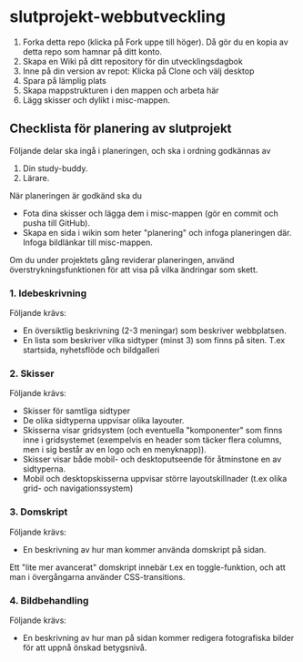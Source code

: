# slutprojekt-webbutveckling

1. Forka detta repo (klicka på Fork uppe till höger). Då gör du en kopia av detta repo som hamnar på ditt konto.
2. Skapa en Wiki på ditt repository för din utvecklingsdagbok
3. Inne på din version av repot: Klicka på Clone och välj desktop 
4. Spara på lämplig plats
5. Skapa mappstrukturen i den mappen och arbeta här
6. Lägg skisser och dylikt i misc-mappen.

## Checklista för planering av slutprojekt

Följande delar ska ingå i planeringen, och ska i ordning godkännas av

1. Din study-buddy.
2. Lärare.

När planeringen är godkänd ska du

* Fota dina skisser och lägga dem i misc-mappen (gör en commit och pusha till GitHub).
* Skapa en sida i wikin som heter "planering" och infoga planeringen där. Infoga bildlänkar till misc-mappen.

Om du under projektets gång reviderar planeringen, använd överstrykningsfunktionen för att visa på vilka ändringar som skett.

### 1. Idebeskrivning

Följande krävs:

* En översiktlig beskrivning (2-3 meningar) som beskriver webbplatsen.
* En lista som beskriver vilka sidtyper (minst 3) som finns på siten. T.ex startsida, nyhetsflöde och bildgalleri

### 2. Skisser

Följande krävs:

* Skisser för samtliga sidtyper
* De olika sidtyperna uppvisar olika layouter.
* Skisserna visar gridsystem (och eventuella "komponenter" som finns inne i gridsystemet (exempelvis en header som täcker flera columns, men i sig består av en logo och en menyknapp)).
* Skisser visar både mobil- och desktoputseende för åtminstone en av sidtyperna.
* Mobil och desktopskisserna uppvisar större layoutskillnader (t.ex olika grid- och navigationssystem)

### 3. Domskript 

Följande krävs:

* En beskrivning av hur man kommer använda domskript på sidan.

Ett "lite mer avancerat" domskript innebär t.ex en toggle-funktion, och att man i övergångarna använder CSS-transitions.

### 4. Bildbehandling

Följande krävs: 

* En beskrivning av hur man på sidan kommer redigera fotografiska bilder för att uppnå önskad betygsnivå.



